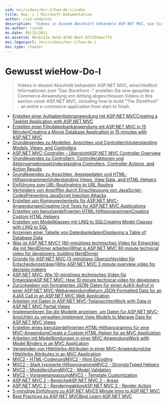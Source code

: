 ```yaml
---
uid: mvc/videos/mvc-2/how-do-i/index
title: How--i | Microsoft-Dokumentation
author: rick-anderson
description: 'Videos in diesem Abschnitt behandeln ASP.NET MVC, wie Sie "Das Storefront -" erstellen Sie eine gesamte e-Commerce-Anwendung von Anfang abgeschlossen.'
ms.author: riande
ms.date: 09/15/2011
ms.assetid: 9bc6c53a-3e54-4f9d-8bef-0f3359aecf7b
msc.legacyurl: /mvc/videos/mvc-2/how-do-i
msc.type: chapter
---
```

<a name="how-do-i"></a><span data-ttu-id="ae2e4-103">Gewusst wie</span><span class="sxs-lookup"><span data-stu-id="ae2e4-103">How-Do-I</span></span>
====================
> <span data-ttu-id="ae2e4-104">Videos in diesem Abschnitt behandeln ASP.NET MVC, einschließlich Informationen zum "Das Storefront -" erstellen Sie eine gesamte e-Commerce-Anwendung von Anfang abgeschlossen.</span><span class="sxs-lookup"><span data-stu-id="ae2e4-104">Videos in this section cover ASP.NET MVC, including how to build "The Storefront" - an entire e-commerce application from start to finish.</span></span>


- [<span data-ttu-id="ae2e4-105">Erstellen einer Aufgabenlistenanwendung mit ASP.NET MVC</span><span class="sxs-lookup"><span data-stu-id="ae2e4-105">Creating a Tasklist Application with ASP.NET MVC</span></span>](creating-a-tasklist-application-with-aspnet-mvc.md)
- [<span data-ttu-id="ae2e4-106">Erstellen einer Filmdatenbankanwendung mit ASP.NET MVC in 15 Minuten</span><span class="sxs-lookup"><span data-stu-id="ae2e4-106">Creating a Movie Database Application in 15 minutes with ASP.NET MVC</span></span>](creating-a-movie-database-application-in-15-minutes-with-aspnet-mvc.md)
- [<span data-ttu-id="ae2e4-107">Grundlegendes zu Modellen, Ansichten und Controllern</span><span class="sxs-lookup"><span data-stu-id="ae2e4-107">Understanding Models, Views, and Controllers</span></span>](understanding-models-views-and-controllers.md)
- [<span data-ttu-id="ae2e4-108">ASP.NET MVC-Controller – Übersicht</span><span class="sxs-lookup"><span data-stu-id="ae2e4-108">ASP.NET MVC Controller Overview</span></span>](aspnet-mvc-controller-overview.md)
- [<span data-ttu-id="ae2e4-109">Grundlegendes zu Controllern, Controlleraktionen und Aktionsergebnisse</span><span class="sxs-lookup"><span data-stu-id="ae2e4-109">Understanding Controllers, Controller Actions, and Action Results</span></span>](understanding-controllers-controller-actions-and-action-results.md)
- [<span data-ttu-id="ae2e4-110">Grundlegendes zu Ansichten, Anzeigedaten und HTML-Hilfsprogrammen</span><span class="sxs-lookup"><span data-stu-id="ae2e4-110">Understanding Views, View Data, and HTML Helpers</span></span>](understanding-views-view-data-and-html-helpers.md)
- [<span data-ttu-id="ae2e4-111">Einführung zum URL-Routing</span><span class="sxs-lookup"><span data-stu-id="ae2e4-111">Intro to URL Routing</span></span>](an-introduction-to-url-routing.md)
- [<span data-ttu-id="ae2e4-112">Verhindern von Angriffen durch Einschleusung von JavaScript-Codes</span><span class="sxs-lookup"><span data-stu-id="ae2e4-112">Preventing JavaScript Injection Attacks</span></span>](preventing-javascript-injection-attacks.md)
- [<span data-ttu-id="ae2e4-113">Erstellen von Komponententests für ASP.NET MVC-Anwendungen</span><span class="sxs-lookup"><span data-stu-id="ae2e4-113">Creating Unit Tests for ASP.NET MVC Applications</span></span>](creating-unit-tests-for-aspnet-mvc-applications.md)
- [<span data-ttu-id="ae2e4-114">Erstellen von benutzerdefinierten HTML-Hilfsprogrammen</span><span class="sxs-lookup"><span data-stu-id="ae2e4-114">Creating Custom HTML Helpers</span></span>](creating-custom-html-helpers.md)
- [<span data-ttu-id="ae2e4-115">Erstellen von Modellklassen mit LINQ to SQL</span><span class="sxs-lookup"><span data-stu-id="ae2e4-115">Creating Model Classes with LINQ to SQL</span></span>](creating-model-classes-with-linq-to-sql.md)
- [<span data-ttu-id="ae2e4-116">Anzeigen einer Tabelle von Datenbankdaten</span><span class="sxs-lookup"><span data-stu-id="ae2e4-116">Displaying a Table of Database Data</span></span>](displaying-a-table-of-database-data.md)
- [<span data-ttu-id="ae2e4-117">Was ist ASP.NET MVC? (80-minütiges technisches Video für Entwickler, die mit NerdDinner arbeiten)</span><span class="sxs-lookup"><span data-stu-id="ae2e4-117">What is ASP.NET MVC 80 minute technical video for developers, building NerdDinner</span></span>](what-is-aspnet-mvc-80-minute-technical-video-for-developers-building-nerddinner.md)
- [<span data-ttu-id="ae2e4-118">Gründe für ASP.NET MVC (3-minütiges Übersichtsvideo für Entscheidungsträger)</span><span class="sxs-lookup"><span data-stu-id="ae2e4-118">Why ASP.NET MVC 3 minute overview video for decision makers</span></span>](why-aspnet-mvc-3-minute-overview-video-for-decision-makers.md)
- [<span data-ttu-id="ae2e4-119">ASP.NET MVC: Wie 10-minütiges technisches Video für Entwickler</span><span class="sxs-lookup"><span data-stu-id="ae2e4-119">ASP.NET MVC: How 10 minute technical video for developers</span></span>](aspnet-mvc-how-10-minute-technical-video-for-developers.md)
- [<span data-ttu-id="ae2e4-120">Zurückgeben von formatierten JSON-Daten für einen AJAX-Aufruf in einer ASP.NET MVC-Webanwendung</span><span class="sxs-lookup"><span data-stu-id="ae2e4-120">Return JSON Formatted Data for an AJAX Call in an ASP.NET MVC Web Application</span></span>](how-do-i-return-json-formatted-data-for-an-ajax-call-in-an-aspnet-mvc-web-application.md)
- [<span data-ttu-id="ae2e4-121">Arbeiten mit Daten in ASP.NET MVC-Teilansichten</span><span class="sxs-lookup"><span data-stu-id="ae2e4-121">Work with Data in ASP.NET MVC Partial Views</span></span>](how-do-i-work-with-data-in-aspnet-mvc-partial-views.md)
- [<span data-ttu-id="ae2e4-122">Implementieren Sie die Modelle anzeigen, um Daten für ASP.NET MVC-Ansichten zu verwalten.</span><span class="sxs-lookup"><span data-stu-id="ae2e4-122">Implement View Models to Manage Data for ASP.NET MVC Views</span></span>](how-do-i-implement-view-models-to-manage-data-for-aspnet-mvc-views.md)
- [<span data-ttu-id="ae2e4-123">Erstellen eines benutzerdefinierten HTML-Hilfsprogramms für eine MVC-Anwendung</span><span class="sxs-lookup"><span data-stu-id="ae2e4-123">Create a Custom HTML Helper for an MVC Application</span></span>](how-do-i-create-a-custom-html-helper-for-an-mvc-application.md)
- [<span data-ttu-id="ae2e4-124">Arbeiten mit Modellbindungen in einer MVC-Anwendung</span><span class="sxs-lookup"><span data-stu-id="ae2e4-124">Work with Model Binders in an MVC Application</span></span>](how-do-i-work-with-model-binders-in-an-mvc-application.md)
- [<span data-ttu-id="ae2e4-125">Verwenden von HttpVerbs-Attributen in einer MVC-Anwendung</span><span class="sxs-lookup"><span data-stu-id="ae2e4-125">Use HttpVerbs Attributes in an MVC Application</span></span>](how-do-i-use-httpverbs-attributes-in-an-mvc-application.md)
- [<span data-ttu-id="ae2e4-126">MVC2 – HTML-Codierung</span><span class="sxs-lookup"><span data-stu-id="ae2e4-126">MVC2 - Html Encoding</span></span>](mvc2-html-encoding.md)
- [<span data-ttu-id="ae2e4-127">MVC2 – Stark typisierte Hilfsprogramme</span><span class="sxs-lookup"><span data-stu-id="ae2e4-127">MVC2 - StronglyTyped Helpers</span></span>](mvc2-stronglytyped-helpers.md)
- [<span data-ttu-id="ae2e4-128">MVC2 – Modellprüfung</span><span class="sxs-lookup"><span data-stu-id="ae2e4-128">MVC2 - Model Validation</span></span>](mvc2-model-validation.md)
- [<span data-ttu-id="ae2e4-129">MVC2 – Vorlagenanpassung</span><span class="sxs-lookup"><span data-stu-id="ae2e4-129">MVC2 - Template Customization</span></span>](mvc2-template-customization.md)
- [<span data-ttu-id="ae2e4-130">ASP.NET MVC 2 – Bereiche</span><span class="sxs-lookup"><span data-stu-id="ae2e4-130">ASP.NET MVC 2 - Areas</span></span>](aspnet-mvc-2-areas.md)
- [<span data-ttu-id="ae2e4-131">ASP.NET MVC 2 – Renderingaktion</span><span class="sxs-lookup"><span data-stu-id="ae2e4-131">ASP.NET MVC 2 - Render Action</span></span>](aspnet-mvc-2-render-action.md)
- [<span data-ttu-id="ae2e4-132">5-minütige Einführung zu ASP.NET MVC</span><span class="sxs-lookup"><span data-stu-id="ae2e4-132">5 Minute Intro to ASP.NET MVC</span></span>](5-minute-introduction-to-aspnet-mvc.md)
- [<span data-ttu-id="ae2e4-133">Best Practices zu ASP.NET MVC</span><span class="sxs-lookup"><span data-stu-id="ae2e4-133">Best Learn ASP.NET MVC</span></span>](how-to-best-learn-asp-net-mvc.md)
